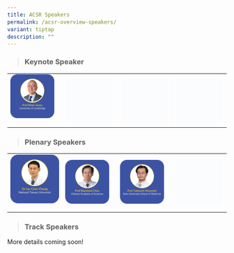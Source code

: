 ```yaml
---
title: ACSR Speakers
permalink: /acsr-overview-speakers/
variant: tiptap
description: ""
---
```

<blockquote>
<h3>Keynote Speaker</h3>
</blockquote>
<table style="minWidth: 100px">
<colgroup>
<col>
<col>
<col>
<col>
</colgroup>
<tbody>
<tr>
<td rowspan="1" colspan="1"><a class="isomer-image-wrapper" href="/peter-jones/"><img style="width: 90%;" height="auto" width="100%" alt="" src="/images/ACSR Speakers/Peter_Jones_V2.png"></a>
<p></p>
</td>
<th rowspan="1" colspan="1">
<div class="isomer-image-wrapper">
<img style="width: 100%" height="auto" width="100%" alt="" src="/images/emptyblock01.png">
</div>
</th>
<th rowspan="1" colspan="1">
<div class="isomer-image-wrapper">
<img style="width: 100%" height="auto" width="100%" alt="" src="/images/emptyblock01.png">
</div>
</th>
<th rowspan="1" colspan="1">
<div class="isomer-image-wrapper">
<img style="width: 100%" height="auto" width="100%" alt="" src="/images/emptyblock01.png">
</div>
</th>
</tr>
</tbody>
</table>
<blockquote>
<h3>Plenary Speakers</h3>
</blockquote>
<table style="minWidth: 100px">
<colgroup>
<col>
<col>
<col>
<col>
</colgroup>
<tbody>
<tr>
<td rowspan="1" colspan="1">
<div class="isomer-image-wrapper">
<img style="width: 100%;" height="auto" width="100%" alt="/liu-cheng-chung/" src="/images/ACSR Speakers/Liu_Chen_Chung.png">
</div>
<p></p>
</td>
<td rowspan="1" colspan="1"><a class="isomer-image-wrapper" href="/raymond-chan/"><img style="width: 90%;" height="auto" width="100%" alt="" src="/images/ACSR Speakers/Plenary_RaymondChan_v1.png"></a>
</td>
<td rowspan="1" colspan="1"><a class="isomer-image-wrapper" href="/takeuchi-hiroyoshi/"><img style="width: 90%;" height="auto" width="100%" alt="" src="/images/ACSR Speakers/Plenary_HiroyoshiTakeuchi_v2.png"></a>
</td>
<td rowspan="1" colspan="1">
<div class="isomer-image-wrapper">
<img style="width: 100%" height="auto" width="100%" alt="" src="/images/emptyblock01.png">
</div>
</td>
</tr>
</tbody>
</table>
<blockquote>
<h3>Track Speakers</h3>
</blockquote>
<p>More details coming soon!</p>
<p></p>
<p></p>
